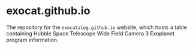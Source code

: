 # exocat.github.io
The repository for the `exocatalog.github.io` website, which hosts a table containing Hubble Space Telescope Wide Field Camera 3 Exoplanet program information. 
